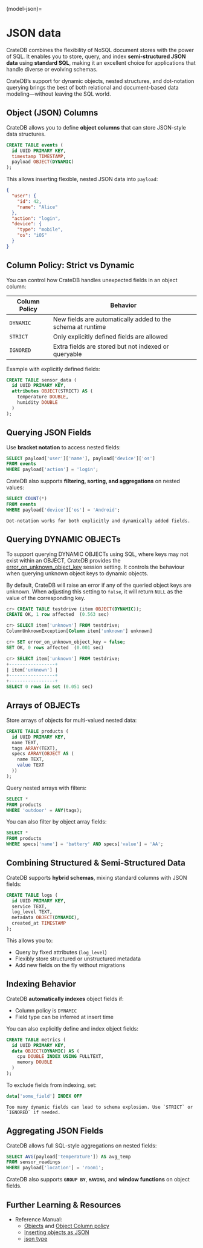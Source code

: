 (model-json)=
# JSON data

CrateDB combines the flexibility of NoSQL document stores with the power of SQL. It enables you to store, query, and index **semi-structured JSON data** using **standard SQL**, making it an excellent choice for applications that handle diverse or evolving schemas.

CrateDB’s support for dynamic objects, nested structures, and dot-notation querying brings the best of both relational and document-based data modeling—without leaving the SQL world.

## Object (JSON) Columns

CrateDB allows you to define **object columns** that can store JSON-style data structures.

```sql
CREATE TABLE events (
  id UUID PRIMARY KEY,
  timestamp TIMESTAMP,
  payload OBJECT(DYNAMIC)
);
```

This allows inserting flexible, nested JSON data into `payload`:

```json
{
  "user": {
    "id": 42,
    "name": "Alice"
  },
  "action": "login",
  "device": {
    "type": "mobile",
    "os": "iOS"
  }
}
```

## Column Policy: Strict vs Dynamic

You can control how CrateDB handles unexpected fields in an object column:

| Column Policy | Behavior                                                    |
| ------------- | ----------------------------------------------------------- |
| `DYNAMIC`     | New fields are automatically added to the schema at runtime |
| `STRICT`      | Only explicitly defined fields are allowed                  |
| `IGNORED`     | Extra fields are stored but not indexed or queryable        |

Example with explicitly defined fields:

```sql
CREATE TABLE sensor_data (
  id UUID PRIMARY KEY,
  attributes OBJECT(STRICT) AS (
    temperature DOUBLE,
    humidity DOUBLE
  )
);
```

## Querying JSON Fields

Use **bracket notation** to access nested fields:

```sql
SELECT payload['user']['name'], payload['device']['os']
FROM events
WHERE payload['action'] = 'login';
```

CrateDB also supports **filtering, sorting, and aggregations** on nested values:

```sql
SELECT COUNT(*)
FROM events
WHERE payload['device']['os'] = 'Android';
```

```{note}
Dot-notation works for both explicitly and dynamically added fields.
```

## Querying DYNAMIC OBJECTs

To support querying DYNAMIC OBJECTs using SQL, where keys may not exist within an OBJECT, CrateDB provides the [error\_on\_unknown\_object\_key](https://cratedb.com/docs/crate/reference/en/latest/config/session.html#conf-session-error-on-unknown-object-key) session setting. It controls the behaviour when querying unknown object keys to dynamic objects.

By default, CrateDB will raise an error if any of the queried object keys are unknown. When adjusting this setting to `false`, it will return `NULL` as the value of the corresponding key.

```sql
cr> CREATE TABLE testdrive (item OBJECT(DYNAMIC));
CREATE OK, 1 row affected  (0.563 sec)

cr> SELECT item['unknown'] FROM testdrive;
ColumnUnknownException[Column item['unknown'] unknown]

cr> SET error_on_unknown_object_key = false;
SET OK, 0 rows affected  (0.001 sec)

cr> SELECT item['unknown'] FROM testdrive;
+-----------------+
| item['unknown'] |
+-----------------+
+-----------------+
SELECT 0 rows in set (0.051 sec)
```

## Arrays of OBJECTs

Store arrays of objects for multi-valued nested data:

```sql
CREATE TABLE products (
  id UUID PRIMARY KEY,
  name TEXT,
  tags ARRAY(TEXT),
  specs ARRAY(OBJECT AS (
    name TEXT,
    value TEXT
  ))
);
```

Query nested arrays with filters:

```sql
SELECT *
FROM products
WHERE 'outdoor' = ANY(tags);
```

You can also filter by object array fields:

```sql
SELECT *
FROM products
WHERE specs['name'] = 'battery' AND specs['value'] = 'AA';
```

## Combining Structured & Semi-Structured Data

CrateDB supports **hybrid schemas**, mixing standard columns with JSON fields:

```sql
CREATE TABLE logs (
  id UUID PRIMARY KEY,
  service TEXT,
  log_level TEXT,
  metadata OBJECT(DYNAMIC),
  created_at TIMESTAMP
);
```

This allows you to:

* Query by fixed attributes (`log_level`)
* Flexibly store structured or unstructured metadata
* Add new fields on the fly without migrations

## Indexing Behavior

CrateDB **automatically indexes** object fields if:

* Column policy is `DYNAMIC`
* Field type can be inferred at insert time

You can also explicitly define and index object fields:

```sql
CREATE TABLE metrics (
  id UUID PRIMARY KEY,
  data OBJECT(DYNAMIC) AS (
    cpu DOUBLE INDEX USING FULLTEXT,
    memory DOUBLE
  )
);
```

To exclude fields from indexing, set:

```sql
data['some_field'] INDEX OFF
```

```{note}
Too many dynamic fields can lead to schema explosion. Use `STRICT` or `IGNORED` if needed.
```

## Aggregating JSON Fields

CrateDB allows full SQL-style aggregations on nested fields:

```sql
SELECT AVG(payload['temperature']) AS avg_temp
FROM sensor_readings
WHERE payload['location'] = 'room1';
```

CrateDB also supports **`GROUP BY`**, **`HAVING`**, and **window functions** on object fields.

## Further Learning & Resources

* Reference Manual:
  * [Objects](inv:crate-reference:*:label#data-types-objects) and [Object Column policy](inv:crate-reference:*:label#type-object-column-policy)
  * [Inserting objects as JSON](inv:crate-reference:*:label#data-types-object-json)
  * [json type](inv:crate-reference:*:label#column_policy)
